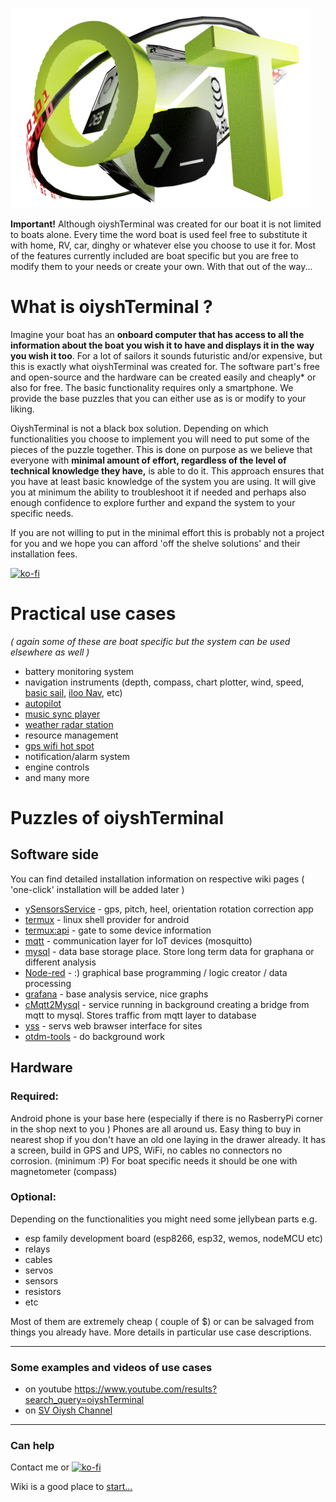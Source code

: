 ![Welcome in oiyshTerminal - Logo](https://github.com/yOyOeK1/oiyshTerminal/blob/main/ySS_calibration/images/otWorld1.png?raw=true)

**Important!** Although oiyshTerminal was created for our boat it is not limited to boats alone. Every time the word boat is used feel free to substitute it with home, RV, car, dinghy or whatever else you choose to use it for. Most of the features currently included are boat specific but you are free to modify them to your needs or create your own. With that out of the way...

# What is oiyshTerminal ?

Imagine your boat has an **onboard computer that has access to all the information about the boat you wish it to have and displays it in the way you wish it too**. For a lot of sailors it sounds futuristic and/or expensive, but this is exactly what oiyshTerminal was created for. The software part's free and open-source and the hardware can be created easily and cheaply* or also for free. The basic functionality requires only a smartphone. We provide the base puzzles that you can either use as is or modify to your liking. 

OiyshTerminal is not a black box solution. Depending on which functionalities you choose to implement you will need to put some of the pieces of the puzzle together. This is done on purpose as we believe that everyone with **minimal amount of effort, regardless of the level of technical knowledge they have,** is able to do it. This approach ensures that you have at least basic knowledge of the system you are using. It will give you at minimum the ability to troubleshoot it if needed and perhaps also enough confidence to explore further and expand the system to your specific needs.

If you are not willing to put in the minimal effort this is probably not a project for you and we hope you can afford 'off the shelve solutions' and their installation fees.

[![ko-fi](https://ko-fi.com/img/githubbutton_sm.svg)](https://ko-fi.com/B0B0DFYGS)

# Practical use cases

_( again some of these are boat specific but the system can be used elsewhere as well )_

* battery monitoring system
* navigation instruments (depth, compass, chart plotter, wind, speed, [basic sail](https://github.com/yOyOeK1/oiyshTerminal/tree/main/ySS_calibration/sites/basic_sail), [iloo Nav](https://github.com/yOyOeK1/oiyshTerminal/tree/main/ySS_calibration/sites/iloo_nav), etc)
* [autopilot](https://github.com/yOyOeK1/oiyshTerminal/tree/main/ySS_calibration/sites/autopilot_v3_svg)
* [music sync player](https://github.com/yOyOeK1/oiyshTerminal/tree/main/ySS_calibration/sites/music_sync)
* [weather radar station](https://github.com/yOyOeK1/oiyshTerminal/wiki/Use-case-03-radar-picture-with-history)
* resource management
* [gps wifi hot spot](https://github.com/yOyOeK1/oiyshTerminal/wiki/Use-case-04-GPS-Access-Point)
* notification/alarm system
* engine controls
* and many more

# Puzzles of oiyshTerminal

## Software side

You can find detailed installation information on respective wiki pages ( 'one-click' installation will be added later )

* [ySensorsService](https://github.com/yOyOeK1/oiyshTerminal/wiki/installing-09-ySensorsService-manager) - gps, pitch, heel, orientation rotation correction app
* [termux](https://github.com/termux/termux-app) - linux shell provider for android
* [termux:api](https://github.com/termux/termux-api) - gate to some device information
* [mqtt](https://mosquitto.org/) - communication layer for IoT devices (mosquitto)
* [mysql](https://mariadb.org/) - data base storage place. Store long term data for graphana or different analysis
* [Node-red](https://nodered.org/) - :) graphical base programming / logic creator / data processing
* [grafana](https://grafana.com/) - base analysis service, nice graphs
* [cMqtt2Mysql](https://github.com/yOyOeK1/oiyshTerminal/wiki/installing-09-cMqtt2Mysql) - service running in background creating a bridge from mqtt to mysql. Stores traffic from mqtt layer to database
* [yss](https://github.com/yOyOeK1/oiyshTerminal/blob/main/ySS_calibration/README.md) - servs web brawser interface for sites
* [otdm-tools](https://github.com/yOyOeK1/oiyshTerminal/blob/main/otdm-tools/DEBIAN/README.md) - do background work

## Hardware

### Required:

Android phone is your base here (especially if there is no RasberryPi corner in the shop next to you )
Phones are all around us. Easy thing to buy in nearest shop if you don't have an old one laying in the drawer already. 
It has a screen, build in GPS and UPS, WiFi, no cables no connectors no corrosion. (minimum :P) 
For boat specific needs it should be one with magnetometer (compass)

### Optional:

Depending on the functionalities you might need some jellybean parts e.g.

* esp family development board (esp8266, esp32, wemos, nodeMCU etc)
* relays
* cables 
* servos 
* sensors 
* resistors
* etc

Most of them are extremely cheap ( couple of $) or can be salvaged from things you already have. More details in particular use case descriptions.

***

### Some examples and videos of use cases

- on youtube https://www.youtube.com/results?search_query=oiyshTerminal
- on [SV Oiysh Channel](https://www.youtube.com/@svoiysh)

- - - - 

### Can help

Contact me or [![ko-fi](https://ko-fi.com/img/githubbutton_sm.svg)](https://ko-fi.com/B0B0DFYGS)





Wiki is a good place to [start...](https://github.com/yOyOeK1/oiyshTerminal/wiki)
